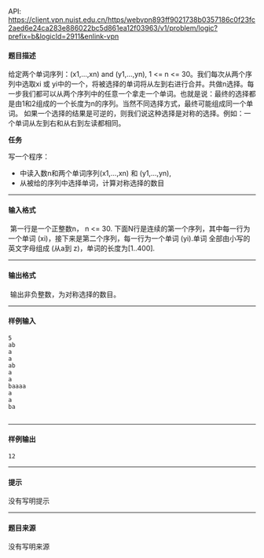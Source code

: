 API: https://client.vpn.nuist.edu.cn/https/webvpn893ff9021738b0357186c0f23fc2aed6e24ca283e886022bc5d861ea12f03963/v1/problem/logic?prefix=b&logicId=2911&enlink-vpn

#### 题目描述

给定两个单词序列：(x1,...,xn) and (y1,...,yn), 1 <= n <= 30。我们每次从两个序列中选取xi 或 yi中的一个，将被选择的单词将从左到右进行合并。共做n选择。每一步我们都可以从两个序列中的任意一个拿走一个单词。也就是说：最终的选择都是由1和2组成的一个长度为n的序列。当然不同选择方式，最终可能组成同一个单词。 如果一个选择的结果是可逆的，则我们说这种选择是对称的选择。例如：一个单词从左到右和从右到左读都相同。

**任务**

写一个程序：

*   中读入数n和两个单词序列(x1,...,xn) 和 (y1,...,yn),
*   从被给的序列中选择单词，计算对称选择的数目

---

#### 输入格式

 第一行是一个正整数n， n <= 30. 下面N行是连续的第一个序列，其中每一行为一个单词 (xi)，接下来是第二个序列，每一行为一个单词 (yi).单词 全部由小写的英文字母组成 (从a到 z)，单词的长度为\[1..400\].

---

#### 输出格式

 输出非负整数，为对称选择的数目。

---

#### 样例输入
```
5
ab
a
a
ab
a
a
baaaa
a
a
ba


```

---

#### 样例输出
```
12
```

---

#### 提示

没有写明提示

---

#### 题目来源

没有写明来源